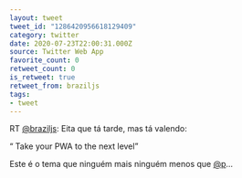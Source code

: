 ```yaml
---
layout: tweet
tweet_id: "1286420956618129409"
category: twitter
date: 2020-07-23T22:00:31.000Z
source: Twitter Web App
favorite_count: 0
retweet_count: 0
is_retweet: true
retweet_from: braziljs
tags:
- tweet
---
```


RT [@braziljs](https://twitter.com/@braziljs): Eita que tá tarde, mas tá valendo: 

“ Take your PWA to the next level” 

Este é o tema que ninguém mais ninguém menos que [@p](https://twitter.com/@p)…
